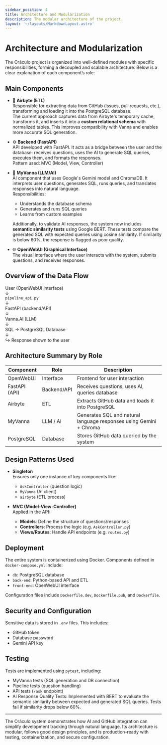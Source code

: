 ```yaml
---
sidebar_position: 4
title: Architecture and Modularization
description: The modular architecture of the project.
layout: '~/layouts/MarkdownLayout.astro' 
---
```


# Architecture and Modularization

The Oráculo project is organized into well-defined modules with specific responsibilities, forming a decoupled and scalable architecture. Below is a clear explanation of each component’s role:

## Main Components


- 🔁 **Airbyte (ETL)**  
  Responsible for extracting data from GitHub (issues, pull requests, etc.), transforming and loading it into the PostgreSQL database.  
  The current approach captures data from Airbyte's temporary cache, transforms it, and inserts it into a **custom relational schema** with normalized tables. This improves compatibility with Vanna and enables more accurate SQL generation.

- ⚙️ **Backend (FastAPI)**  
  API developed with FastAPI. It acts as a bridge between the user and the database: receives questions, uses the AI to generate SQL queries, executes them, and formats the responses.   
  Pattern used: MVC (Model, View, Controller)

- 🧠 **MyVanna (LLM/AI)**  
  AI component that uses Google's Gemini model and ChromaDB. It interprets user questions, generates SQL, runs queries, and translates responses into natural language.  
  Responsibilities:
  - Understands the database schema
  - Generates and runs SQL queries
  - Learns from custom examples
  
  Additionally, to validate AI responses, the system now includes **semantic similarity tests** using Google BERT. These tests compare the generated SQL with expected queries using cosine similarity. If similarity is below 60%, the response is flagged as poor quality.  

- 🌐 **OpenWebUI (Graphical Interface)**  
  The visual interface where the user interacts with the system, submits questions, and receives responses.  


## Overview of the Data Flow

User (OpenWebUI interface)  
        ↓  
  `pipeline_api.py`  
        ↓  
 FastAPI (backend/API)  
        ↓  
    Vanna.AI (LLM)  
        ↓  
 SQL → PostgreSQL Database  
        ↓  
 ↪ Response shown to the user

## Architecture Summary by Role

| Component       | Role              | Description |
|----------------|-------------------|-------------|
| OpenWebUI      | Interface          | Frontend for user interaction |
| FastAPI (API)  | Backend/API        | Receives questions, uses AI, queries database |
| Airbyte        | ETL                | Extracts GitHub data and loads it into PostgreSQL |
| MyVanna        | LLM / AI           | Generates SQL and natural language responses using Gemini + Chroma |
| PostgreSQL     | Database           | Stores GitHub data queried by the system |

## Design Patterns Used

- **Singleton**  
  Ensures only one instance of key components like:
  - `AskController` (question logic)
  - `MyVanna` (AI client)
  - `airbyte` (ETL process)

- **MVC (Model-View-Controller)**  
  Applied in the API:
  - **Models**: Define the structure of questions/responses
  - **Controllers**: Process the logic (e.g. `AskController.py`)
  - **Views/Routes**: Handle API endpoints (e.g. `routes.py`)

## Deployment

The entire system is containerized using Docker. Components defined in `docker-compose.yml` include:
- `db`: PostgreSQL database
- `back-end`: Python-based API and ETL
- `front-end`: OpenWebUI interface

Configuration files include `Dockerfile.dev`, `Dockerfile.pub`, and `Dockerfile`.

## Security and Configuration

Sensitive data is stored in `.env` files. This includes:
- GitHub token
- Database password
- Gemini API key

## Testing

Tests are implemented using `pytest`, including:
- MyVanna tests (SQL generation and DB connection)
- Pipeline tests (question handling)
- API tests (`/ask` endpoint)
- AI Response Quality Tests: Implemented with BERT to evaluate the semantic similarity between expected and generated SQL queries. Tests fail if similarity drops below 60%.  

---

The Oráculo system demonstrates how AI and GitHub integration can simplify development tracking through natural language. Its architecture is modular, follows good design principles, and is production-ready with testing, containerization, and secure configuration.